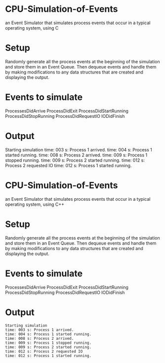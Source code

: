 # CPU-Simulation-of-Events
 an Event Simulator that simulates process events that occur in a typical operating system, using C
# Setup
Randomly generate all the process events at the beginning of the simulation and store
them in an Event Queue. Then  dequeue events and handle them by making
modifications to any data structures that are created and displaying the output. 
# Events to simulate
ProcessesDidArrive
ProcessDidExit
ProcessDidStartRunning
ProcessDidStopRunning
ProcessDidRequestIO
IODidFinish

# Output 
  Starting simulation
  time: 003 s: Process 1 arrived.
  time: 004 s: Process 1 started running.
  time: 008 s: Process 2 arrived.
  time: 009 s: Process 1 stopped running.
  time: 009 s: Process 2 started running.
  time: 012 s: Process 2 requested IO
  time: 012 s: Process 1 started running.
# CPU-Simulation-of-Events
 an Event Simulator that simulates process events that occur in a typical operating system, using C++
# Setup
Randomly generate all the process events at the beginning of the simulation and store
them in an Event Queue. Then  dequeue events and handle them by making
modifications to any data structures that are created and displaying the output. 
# Events to simulate
ProcessesDidArrive
ProcessDidExit
ProcessDidStartRunning
ProcessDidStopRunning
ProcessDidRequestIO
IODidFinish

# Output 
    Starting simulation
    time: 003 s: Process 1 arrived.
    time: 004 s: Process 1 started running.
    time: 008 s: Process 2 arrived.
    time: 009 s: Process 1 stopped running.
    time: 009 s: Process 2 started running.
    time: 012 s: Process 2 requested IO
    time: 012 s: Process 1 started running.

